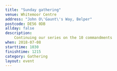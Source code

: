 ```yaml
---
title: "Sunday gathering"
venue: Whitemoor Centre
address: "John O\'Gaunt\'s Way, Belper"
postcode: DE56 0DB
allday: false
description: 
    Continuing our series on the 10 commandments
when: 2018-07-08
starttime: 1030
finishtime: 1215
category: Gathering
layout: event
---
```

